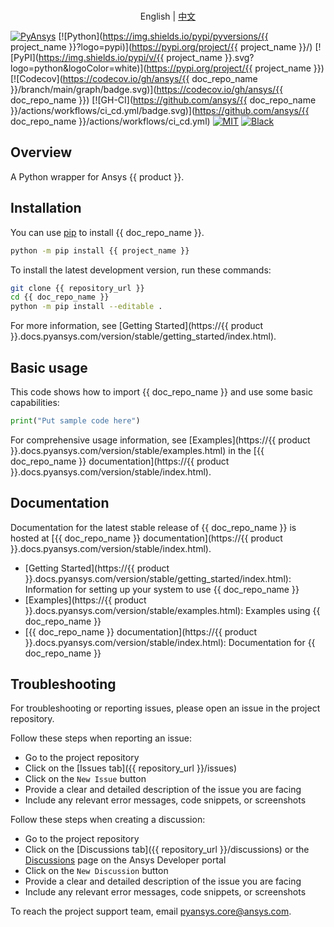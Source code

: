 <!-- -->
<a name="readme-top"></a>
<!--
*** {{ doc_repo_name }} README
-->

<p style="text-align: center;">
    <br> English | <a href="README_CN.md">中文</a>
</p>

[![PyAnsys](https://img.shields.io/badge/Py-Ansys-ffc107.svg?logo=data:image/png;base64,iVBORw0KGgoAAAANSUhEUgAAABAAAAAQCAIAAACQkWg2AAABDklEQVQ4jWNgoDfg5mD8vE7q/3bpVyskbW0sMRUwofHD7Dh5OBkZGBgW7/3W2tZpa2tLQEOyOzeEsfumlK2tbVpaGj4N6jIs1lpsDAwMJ278sveMY2BgCA0NFRISwqkhyQ1q/Nyd3zg4OBgYGNjZ2ePi4rB5loGBhZnhxTLJ/9ulv26Q4uVk1NXV/f///////69du4Zdg78lx//t0v+3S88rFISInD59GqIH2esIJ8G9O2/XVwhjzpw5EAam1xkkBJn/bJX+v1365hxxuCAfH9+3b9/+////48cPuNehNsS7cDEzMTAwMMzb+Q2u4dOnT2vWrMHu9ZtzxP9vl/69RVpCkBlZ3N7enoDXBwEAAA+YYitOilMVAAAAAElFTkSuQmCC)](https://docs.pyansys.com/)
[![Python](https://img.shields.io/pypi/pyversions/{{ project_name }}?logo=pypi)](https://pypi.org/project/{{ project_name }}/)
[![PyPI](https://img.shields.io/pypi/v/{{ project_name }}.svg?logo=python&logoColor=white)](https://pypi.org/project/{{ project_name }})
[![Codecov](https://codecov.io/gh/ansys/{{ doc_repo_name }}/branch/main/graph/badge.svg)](https://codecov.io/gh/ansys/{{ doc_repo_name }})
[![GH-CI](https://github.com/ansys/{{ doc_repo_name }}/actions/workflows/ci_cd.yml/badge.svg)](https://github.com/ansys/{{ doc_repo_name }}/actions/workflows/ci_cd.yml)
[![MIT](https://img.shields.io/badge/License-MIT-yellow.svg)](https://opensource.org/licenses/MIT)
[![Black](https://img.shields.io/badge/code%20style-black-000000.svg?style=flat)](https://github.com/psf/black)

## Overview

A Python wrapper for Ansys {{ product }}.

## Installation

You can use [pip](https://pypi.org/project/pip/) to install {{ doc_repo_name }}.

```sh
python -m pip install {{ project_name }}
```

To install the latest development version, run these commands:

```sh
git clone {{ repository_url }}
cd {{ doc_repo_name }}
python -m pip install --editable .
```

For more information, see [Getting Started](https://{{ product }}.docs.pyansys.com/version/stable/getting_started/index.html).

## Basic usage

This code shows how to import {{ doc_repo_name }} and use some basic capabilities:

```python
print("Put sample code here")
```

For comprehensive usage information, see [Examples](https://{{ product }}.docs.pyansys.com/version/stable/examples.html) in the [{{ doc_repo_name }} documentation](https://{{ product }}.docs.pyansys.com/version/stable/index.html).

## Documentation

Documentation for the latest stable release of {{ doc_repo_name }} is hosted at [{{ doc_repo_name }} documentation](https://{{ product }}.docs.pyansys.com/version/stable/index.html).

-  [Getting Started](https://{{ product }}.docs.pyansys.com/version/stable/getting_started/index.html): Information for setting up your system to use {{ doc_repo_name }}
-  [Examples](https://{{ product }}.docs.pyansys.com/version/stable/examples.html): Examples using {{ doc_repo_name }}
-  [{{ doc_repo_name }} documentation](https://{{ product }}.docs.pyansys.com/version/stable/index.html): Documentation for {{ doc_repo_name }}

## Troubleshooting

For troubleshooting or reporting issues, please open an issue in the project
repository.

Follow these steps when reporting an issue:

- Go to the project repository
- Click on the [Issues tab]({{ repository_url }}/issues)
- Click on the ``New Issue`` button
- Provide a clear and detailed description of the issue you are facing
- Include any relevant error messages, code snippets, or screenshots

Follow these steps when creating a discussion:

- Go to the project repository
- Click on the [Discussions tab]({{ repository_url }}/discussions) or
the [Discussions](https://discuss.ansys.com/) page on the Ansys Developer portal
- Click on the ``New Discussion`` button
- Provide a clear and detailed description of the issue you are facing
- Include any relevant error messages, code snippets, or screenshots

To reach the project support team, email [pyansys.core@ansys.com](mailto:pyansys.core@ansys.com).